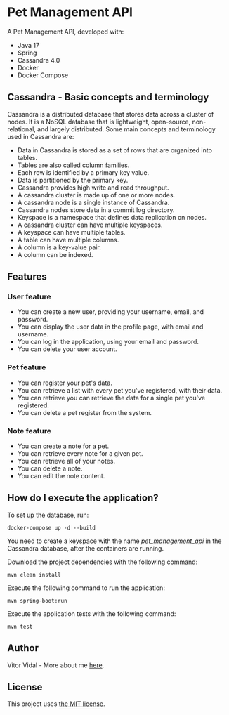 # Pet Management API

A Pet Management API, developed with:

- Java 17
- Spring
- Cassandra 4.0
- Docker
- Docker Compose

## Cassandra - Basic concepts and terminology

Cassandra is a distributed database that stores data across a cluster of nodes. It is a NoSQL database that is
lightweight, open-source, non-relational, and largely distributed. Some main concepts and terminology used in Cassandra
are:

- Data in Cassandra is stored as a set of rows that are organized into tables.
- Tables are also called column families.
- Each row is identified by a primary key value.
- Data is partitioned by the primary key.
- Cassandra provides high write and read throughput.
- A cassandra cluster is made up of one or more nodes.
- A cassandra node is a single instance of Cassandra.
- Cassandra nodes store data in a commit log directory.
- Keyspace is a namespace that defines data replication on nodes.
- A cassandra cluster can have multiple keyspaces.
- A keyspace can have multiple tables.
- A table can have multiple columns.
- A column is a key-value pair.
- A column can be indexed.

## Features

### User feature

- You can create a new user, providing your username, email, and password.
- You can display the user data in the profile page, with email and username.
- You can log in the application, using your email and password.
- You can delete your user account.

### Pet feature

- You can register your pet's data.
- You can retrieve a list with every pet you've registered, with their data.
- You can retrieve you can retrieve the data for a single pet you've registered.
- You can delete a pet register from the system.

### Note feature

- You can create a note for a pet.
- You can retrieve every note for a given pet.
- You can retrieve all of your notes.
- You can delete a note.
- You can edit the note content.

## How do I execute the application?

To set up the database, run:

```
docker-compose up -d --build
```

You need to create a keyspace with the name *pet_management_api* in the Cassandra database, after the containers are running.

Download the project dependencies with the following command:

```
mvn clean install
```

Execute the following command to run the application:

```
mvn spring-boot:run
```

Execute the application tests with the following command:

```
mvn test
```

## Author

Vitor Vidal - More about me [here](https://github.com/vitorvidaldev).

## License

This project uses [the MIT license](LICENSE).
